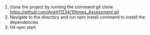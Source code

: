 1) clone the project by running the command git clone https://github.com/Ankit11234/10times_Assessment.git
2) Navigate to the directory and run npm install command to install the dependencies
3) Hit npm start
